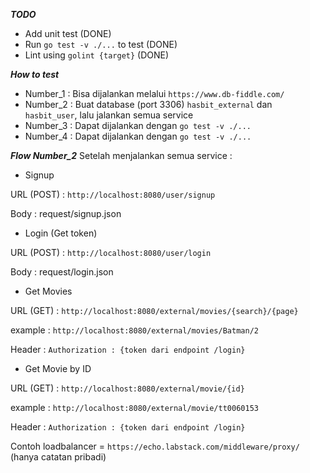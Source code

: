 ***TODO***
-	Add unit test (DONE)
-	Run `go test -v ./...` to test (DONE)
-	Lint using `golint {target}` (DONE)

***How to test***
-	Number_1 : Bisa dijalankan melalui `https://www.db-fiddle.com/`
-	Number_2 : Buat database (port 3306) `hasbit_external` dan `hasbit_user`, lalu jalankan semua service
-	Number_3 : Dapat dijalankan dengan `go test -v ./...` 
-	Number_4 : Dapat dijalankan dengan `go test -v ./...` 

***Flow Number_2***
Setelah menjalankan semua service :

-	Signup

URL (POST) : `http://localhost:8080/user/signup`

Body : request/signup.json

-	Login (Get token)

URL (POST) : `http://localhost:8080/user/login`

Body : request/login.json

-	Get Movies

URL (GET) : `http://localhost:8080/external/movies/{search}/{page}`

example : `http://localhost:8080/external/movies/Batman/2`

Header : `Authorization : {token dari endpoint /login}`

-	Get Movie by ID

URL (GET) : `http://localhost:8080/external/movie/{id}`

example : `http://localhost:8080/external/movie/tt0060153`

Header : `Authorization : {token dari endpoint /login}`


Contoh loadbalancer = `https://echo.labstack.com/middleware/proxy/` (hanya catatan pribadi)
